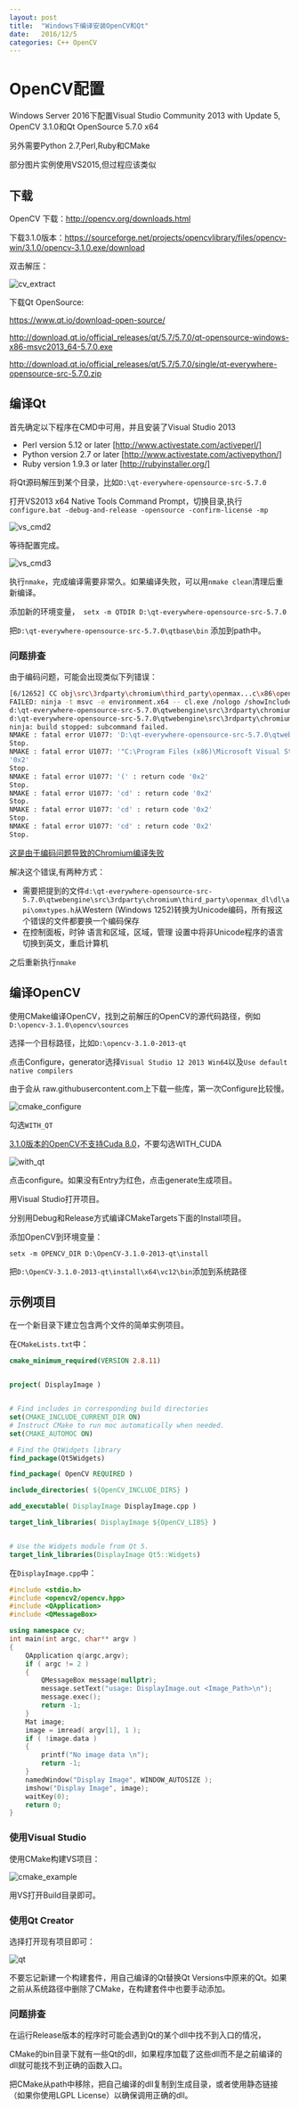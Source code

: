 ```yaml
---
layout: post
title:  "Windows下编译安装OpenCV和Qt"
date:   2016/12/5 
categories: C++ OpenCV
---
```

# OpenCV配置

Windows Server 2016下配置Visual Studio Community 2013 with Update 5, OpenCV 3.1.0和Qt OpenSource 5.7.0 x64

另外需要Python 2.7,Perl,Ruby和CMake

部分图片实例使用VS2015,但过程应该类似

## 下载

OpenCV 下载：http://opencv.org/downloads.html

下载3.1.0版本：https://sourceforge.net/projects/opencvlibrary/files/opencv-win/3.1.0/opencv-3.1.0.exe/download

双击解压：

![cv_extract](\images\cv_extract.png)



下载Qt OpenSource: 

https://www.qt.io/download-open-source/

http://download.qt.io/official_releases/qt/5.7/5.7.0/qt-opensource-windows-x86-msvc2013_64-5.7.0.exe

http://download.qt.io/official_releases/qt/5.7/5.7.0/single/qt-everywhere-opensource-src-5.7.0.zip

## 编译Qt

首先确定以下程序在CMD中可用，并且安装了Visual Studio 2013

* Perl version 5.12 or later   [http://www.activestate.com/activeperl/]
* Python version 2.7 or later  [http://www.activestate.com/activepython/]
* Ruby version 1.9.3 or later  [http://rubyinstaller.org/]

将Qt源码解压到某个目录，比如`D:\qt-everywhere-opensource-src-5.7.0`

打开VS2013 x64 Native Tools Command Prompt，切换目录,执行`configure.bat -debug-and-release -opensource -confirm-license -mp`

![vs_cmd2](\images\vs_cmd2.png)

等待配置完成。

![vs_cmd3](\images\vs_cmd3.png)

执行`nmake`，完成编译需要非常久。如果编译失败，可以用`nmake clean`清理后重新编译。

添加新的环境变量，` setx -m QTDIR D:\qt-everywhere-opensource-src-5.7.0`

把`D:\qt-everywhere-opensource-src-5.7.0\qtbase\bin`	添加到path中。

### 问题排查

由于编码问题，可能会出现类似下列错误：

```sh
[6/12652] CC obj\src\3rdparty\chromium\third_party\openmax...c\x86\openmax_dl.x86SP_FFT_CToC_FC32_Fwd_Radix4_ls_sse.obj
FAILED: ninja -t msvc -e environment.x64 -- cl.exe /nologo /showIncludes /FC @obj\src\3rdparty\chromium\third_party\openmax_dl\dl\sp\src\x86\openmax_dl.x86SP_FFT_CToC_FC32_Fwd_Radix4_ls_sse.obj.rsp /c d:\qt-everywhere-opensource-src-5.7.0\qtwebengine\src\3rdparty\chromium\third_party\openmax_dl\dl\sp\src\x86\x86SP_FFT_CToC_FC32_Fwd_Radix4_ls_sse.c /Foobj\src\3rdparty\chromium\third_party\openmax_dl\dl\sp\src\x86\openmax_dl.x86SP_FFT_CToC_FC32_Fwd_Radix4_ls_sse.obj /Fdobj\src\3rdparty\chromium\third_party\openmax_dl\dl\openmax_dl.c.pdb
d:\qt-everywhere-opensource-src-5.7.0\qtwebengine\src\3rdparty\chromium\third_party\openmax_dl\dl\api\omxtypes.h : error C2220: warning treated as error - no 'object' file generated
d:\qt-everywhere-opensource-src-5.7.0\qtwebengine\src\3rdparty\chromium\third_party\openmax_dl\dl\api\omxtypes.h : warning C4819: The file contains a character that cannot be represented in the current code page (936). Save the file in Unicode format to prevent data loss
ninja: build stopped: subcommand failed.
NMAKE : fatal error U1077: 'D:\qt-everywhere-opensource-src-5.7.0\qtwebengine\src\3rdparty\ninja\ninja.exe' : return code '0x1'
Stop.
NMAKE : fatal error U1077: '"C:\Program Files (x86)\Microsoft Visual Studio 12.0\VC\BIN\amd64\nmake.exe"' : return code
'0x2'
Stop.
NMAKE : fatal error U1077: '(' : return code '0x2'
Stop.
NMAKE : fatal error U1077: 'cd' : return code '0x2'
Stop.
NMAKE : fatal error U1077: 'cd' : return code '0x2'
Stop.
NMAKE : fatal error U1077: 'cd' : return code '0x2'
Stop.
```

[这是由于编码问题导致的Chromium编译失败](https://groups.google.com/a/chromium.org/forum/#!topic/chromium-dev/3DV8Huz5C0M)

解决这个错误,有两种方式：

* 需要把提到的文件`d:\qt-everywhere-opensource-src-5.7.0\qtwebengine\src\3rdparty\chromium\third_party\openmax_dl\dl\api\omxtypes.h`从Western (Windows 1252)转换为Unicode编码，所有报这个错误的文件都要换一个编码保存
* 在控制面板，时钟 语言和区域，区域，管理 设置中将非Unicode程序的语言切换到英文，重启计算机

之后重新执行`nmake`

## 编译OpenCV

使用CMake编译OpenCV，找到之前解压的OpenCV的源代码路径，例如`D:\opencv-3.1.0\opencv\sources`

选择一个目标路径，比如`D:\opencv-3.1.0-2013-qt`

点击Configure，generator选择`Visual Studio 12 2013 Win64`以及`Use default native compilers`

由于会从 raw.githubusercontent.com上下载一些库，第一次Configure比较慢。

![cmake_configure](\images\cmake_configure.png)

勾选`WITH_QT` 

[3.1.0版本的OpenCV不支持Cuda 8.0](https://github.com/opencv/opencv/issues/6677)，不要勾选WITH_CUDA

![with_qt](\images\with_qt.png)

点击configure。如果没有Entry为红色，点击generate生成项目。

用Visual Studio打开项目。

分别用Debug和Release方式编译CMakeTargets下面的Install项目。

添加OpenCV到环境变量：

`setx -m OPENCV_DIR D:\OpenCV-3.1.0-2013-qt\install`

把`D:\OpenCV-3.1.0-2013-qt\install\x64\vc12\bin`添加到系统路径

## 示例项目

在一个新目录下建立包含两个文件的简单实例项目。

在`CMakeLists.txt`中：

```cmake
cmake_minimum_required(VERSION 2.8.11)


project( DisplayImage )


# Find includes in corresponding build directories
set(CMAKE_INCLUDE_CURRENT_DIR ON)
# Instruct CMake to run moc automatically when needed.
set(CMAKE_AUTOMOC ON)

# Find the QtWidgets library
find_package(Qt5Widgets)

find_package( OpenCV REQUIRED )

include_directories( ${OpenCV_INCLUDE_DIRS} )

add_executable( DisplayImage DisplayImage.cpp )

target_link_libraries( DisplayImage ${OpenCV_LIBS} )


# Use the Widgets module from Qt 5.
target_link_libraries(DisplayImage Qt5::Widgets)
```

在`DisplayImage.cpp`中：

```cpp
#include <stdio.h>
#include <opencv2/opencv.hpp>
#include <QApplication>
#include <QMessageBox>

using namespace cv;
int main(int argc, char** argv )
{
	QApplication q(argc,argv);
    if ( argc != 2 )
    {
		QMessageBox message(nullptr);
		message.setText("usage: DisplayImage.out <Image_Path>\n");
		message.exec();
        return -1;
    }
    Mat image;
    image = imread( argv[1], 1 );
    if ( !image.data )
    {
        printf("No image data \n");
        return -1;
    }
    namedWindow("Display Image", WINDOW_AUTOSIZE );
    imshow("Display Image", image);
    waitKey(0);
    return 0;
}
```

### 使用Visual Studio

使用CMake构建VS项目：

![cmake_example](\images\cmake_example.png)

用VS打开Build目录即可。

### 使用Qt Creator

选择打开现有项目即可：

![qt](\images\qt.png)

不要忘记新建一个构建套件，用自己编译的Qt替换Qt Versions中原来的Qt。如果之前从系统路径中删除了CMake，在构建套件中也要手动添加。

### 问题排查

在运行Release版本的程序时可能会遇到Qt的某个dll中找不到入口的情况，

CMake的bin目录下就有一些Qt的dll，如果程序加载了这些dll而不是之前编译的dll就可能找不到正确的函数入口。

把CMake从path中移除，把自己编译的dll复制到生成目录，或者使用静态链接（如果你使用LGPL License）以确保调用正确的dll。
